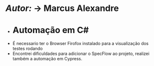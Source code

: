 # ***Autor:*** -> **Marcus Alexandre**

* # Automação em C#
* É necessario ter o Browser Firofox instalado para a visualização dos testes rodando
* Encontrei dificuldades para adicionar o SpecFlow ao projeto, realizei também a automação em Cypress.
